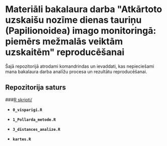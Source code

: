 # Materiāli bakalaura darba "Atkārtoto uzskaišu nozīme dienas tauriņu (Papilionoidea) imago monitoringā: piemērs mežmalās veiktām uzskaitēm" reproducēšanai

Šajā repozitorijā atrodami komandrindas un ievaddati, kas nepieciešami mana bakalaura darba analīžu procesa un rezultātu reproducēšanai.

## Repozitorija saturs

###[R skripti/](./R/)

- **`0_visparigi.R`**
- **`1_Pollarda_metode.R`**
- **`3_distances_analize.R`**

- **`kartes.R`**
